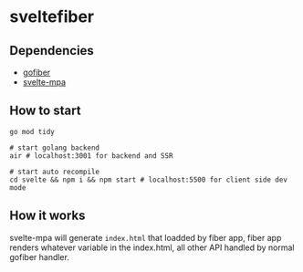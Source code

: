 # sveltefiber


## Dependencies

- [gofiber](//gofiber.io)
- [svelte-mpa](//github.com/kokizzu/svelte-mpa)

## How to start

```shell
go mod tidy

# start golang backend
air # localhost:3001 for backend and SSR

# start auto recompile
cd svelte && npm i && npm start # localhost:5500 for client side dev mode
```

## How it works

svelte-mpa will generate `index.html` that loadded by fiber app, 
fiber app renders whatever variable in the index.html, all other API handled by normal gofiber handler.

